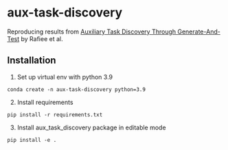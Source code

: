 # aux-task-discovery
Reproducing results from [Auxiliary Task Discovery Through Generate-And-Test](https://arxiv.org/abs/2210.14361) by Rafiee et al.

## Installation
1. Set up virtual env with python 3.9
```
conda create -n aux-task-discovery python=3.9
```
2. Install requirements
```
pip install -r requirements.txt
```
3. Install aux_task_discovery package in editable mode
```
pip install -e .
```
